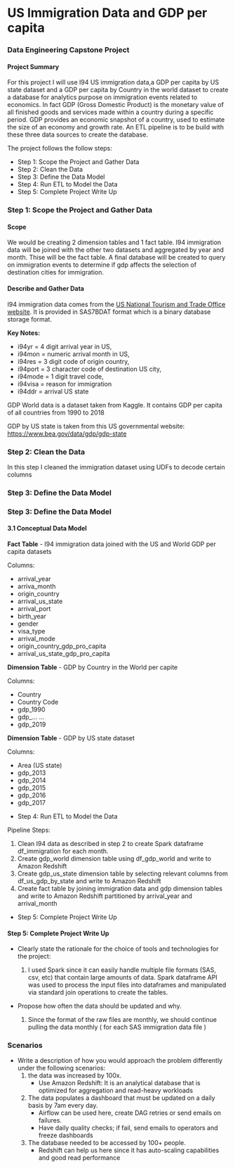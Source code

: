 # US Immigration Data and GDP per capita 
### Data Engineering Capstone Project

#### Project Summary
For this project I will use I94 US immigration data,a GDP per capita by US state dataset and a GDP per capita by Country in the world dataset to create a database for analytics purpose on immigration events related to economics.
In fact GDP (Gross Domestic Product) is the monetary value of all finished goods and services made within a country during a specific period. GDP provides an economic snapshot of a country, used to estimate the size of an economy and growth rate.
An ETL pipeline is to be build with these three data sources to create the database.

The project follows the follow steps:
* Step 1: Scope the Project and Gather Data
* Step 2: Clean the Data
* Step 3: Define the Data Model
* Step 4: Run ETL to Model the Data
* Step 5: Complete Project Write Up


### Step 1: Scope the Project and Gather Data

#### Scope 

We would be creating 2 dimension tables and 1 fact table. 
I94 immigration data will be joined with the other two datasets and aggregated by year and month. Thise will be the fact table. 
A final database will be created to query on immigration events to determine if gdp affects the selection of destination cities for immigration. 

#### Describe and Gather Data 

I94 immigration data comes from the [US National Tourism and Trade Office website](https://travel.trade.gov/research/reports/i94/historical/2016.html). It is provided in SAS7BDAT format which is a binary database storage format.

**Key Notes:**
- i94yr = 4 digit arrival year in US,
- i94mon = numeric arrival month  in US,
- i94res = 3 digit code of origin country, 
- i94port = 3 character code of destination US city,
- i94mode = 1 digit travel code,
- i94visa = reason for immigration
- i94ddr = arrival US state

GDP World data is a dataset taken from Kaggle. It contains GDP per capita of all countries from 1990 to 2018

GDP by US state is taken from this US governmental website:
https://www.bea.gov/data/gdp/gdp-state

### Step 2: Clean the Data

In this step I cleaned the immigration dataset using UDFs to decode certain columns


### Step 3: Define the Data Model

### Step 3: Define the Data Model
#### 3.1 Conceptual Data Model

**Fact Table** - I94 immigration data joined with the US and World GDP per capita datasets

Columns:
   - arrival_year
   - arriva_month
   - origin_country 
   - arrival_us_state
   - arrival_port
   - birth_year
   - gender
   - visa_type
   - arrival_mode
   - origin_country_gdp_pro_capita
   - arrival_us_state_gdp_pro_capita


**Dimension Table** - GDP by Country in the World per capite

Columns:
   - Country 
   - Country Code
   - gdp_1990
   - gdp_...
   ...
   - gdp_2019
   

**Dimension Table** - GDP by US state dataset 

Columns:
   - Area (US state)
   - gdp_2013 
   - gdp_2014
   - gdp_2015
   - gdp_2016
   - gdp_2017



* Step 4: Run ETL to Model the Data

Pipeline Steps:

1. Clean I94 data as described in step 2 to create Spark dataframe df_immigration for each month.
2. Create gdp_world dimension table using df_gdp_world and write to Amazon Redshift
4. Create gdp_us_state dimension table by selecting relevant columns from df_us_gdp_by_state and write to Amazon Redshift
5. Create fact table by joining immigration data and gdp dimension tables and write to Amazon Redshift partitioned by arrival_year and arrival_month


* Step 5: Complete Project Write Up

#### Step 5: Complete Project Write Up
* Clearly state the rationale for the choice of tools and technologies for the project:
  1. I used Spark since it can easily handle multiple file formats (SAS, csv, etc) that contain large amounts of data. 
     Spark dataframe API was used to process the input files into dataframes and manipulated via standard join operations to create the tables.
    
* Propose how often the data should be updated and why.
    1. Since the format of the raw files are monthly, we should continue pulling the data monthly ( for each SAS immigration data file )
    
### Scenarios
* Write a description of how you would approach the problem differently under the following scenarios:
    1. the data was increased by 100x.
        - Use Amazon Redshift: It is an analytical database that is optimized for aggregation and read-heavy workloads
    2. The data populates a dashboard that must be updated on a daily basis by 7am every day.
        - Airflow can be used here, create DAG retries or send emails on failures.
        - Have daily quality checks; if fail, send emails to operators and freeze dashboards
    3. The database needed to be accessed by 100+ people.
        - Redshift can help us here since it has auto-scaling capabilities and good read performance





